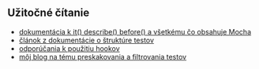 ## Užitočné čítanie

- [dokumentácia k it() describe() before() a všetkému čo obsahuje Mocha](https://docs.cypress.io/guides/references/bundled-tools.html#Mocha)
- [článok z dokumentácie o štruktúre testov](https://docs.cypress.io/guides/core-concepts/writing-and-organizing-tests.html#Writing-tests)
- [odporúčania k použitiu hookov](https://docs.cypress.io/guides/core-concepts/writing-and-organizing-tests.html#Writing-tests)
- [môj blog na tému preskakovania a filtrovania testov](https://filiphric.com/skip-test-conditionally-with-cypress)
